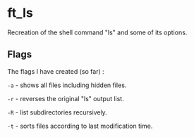 # ft_ls
Recreation of the shell command "ls" and some of its options.

## Flags

The flags I have created (so far) :

```-a``` - shows all files including hidden files.

```-r``` - reverses the original "ls" output list.

```-R``` - list subdirectories recursively.

```-t``` - sorts files according to last modification time.